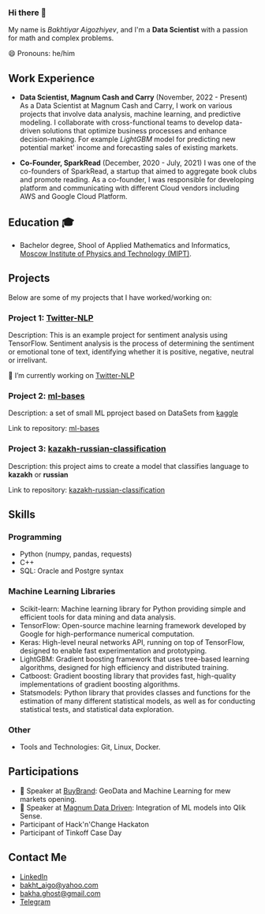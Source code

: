 ### Hi there 👋

My name is *Bakhtiyar Aigozhiyev*, and I'm a **Data Scientist** with a passion for math and complex problems.

😄 Pronouns: he/him

## Work Experience

- **Data Scientist, Magnum Cash and Carry** (November, 2022 - Present)
As a Data Scientist at Magnum Cash and Carry, I work on various projects that involve data analysis, machine learning, and predictive modeling. I collaborate with cross-functional teams to develop data-driven solutions that optimize business processes and enhance decision-making. For example *LightGBM* model for predicting new potential market' income and forecasting sales of existing markets.

 - **Co-Founder, SparkRead** (December, 2020 - July, 2021)
I was one of the co-founders of SparkRead, a startup that aimed to aggregate book clubs and promote reading. As a co-founder, I was responsible for developing platform and communicating with different Cloud vendors including AWS and Google Cloud Platform.

## Education 🎓

- Bachelor degree, Shool of Applied Mathematics and Informatics, [Moscow Institute of Physics and Technology (MIPT)](https://mipt.ru/education/departments/fpmi/).

## Projects

Below are some of my projects that I have worked/working on:

### Project 1: [Twitter-NLP](https://github.com/AigozhiyevB/twitter-nlp) 
Description: This is an example project for sentiment analysis using TensorFlow. Sentiment analysis is the process of determining the sentiment or emotional tone of text, identifying whether it is positive, negative, neutral or irrelivant.

🔭 I’m currently working on [Twitter-NLP](https://github.com/AigozhiyevB/twitter-nlp)

### Project 2: [ml-bases](https://github.com/AigozhiyevB/ml-bases)
Description: a set of small ML pproject based on DataSets from [kaggle](https://www.kaggle.com)

Link to repository: [ml-bases](https://github.com/AigozhiyevB/ml-bases)

### Project 3: [kazakh-russian-classification](https://github.com/AigozhiyevB/kazakh-russian-classification)
Description: this project aims to create a model that classifies language to **kazakh** or **russian**

Link to repository: [kazakh-russian-classification](https://github.com/AigozhiyevB/kazakh-russian-classification)

## Skills
### Programming
- Python (numpy, pandas, requests)
- C++
- SQL: Oracle and Postgre syntax

### Machine Learning Libraries

- Scikit-learn: Machine learning library for Python providing simple and efficient tools for data mining and data analysis.
- TensorFlow: Open-source machine learning framework developed by Google for high-performance numerical computation.
- Keras: High-level neural networks API, running on top of TensorFlow, designed to enable fast experimentation and prototyping.
- LightGBM: Gradient boosting framework that uses tree-based learning algorithms, designed for high efficiency and distributed training.
- Catboost: Gradient boosting library that provides fast, high-quality implementations of gradient boosting algorithms.
- Statsmodels: Python library that provides classes and functions for the estimation of many different statistical models, as well as for conducting statistical tests, and statistical data exploration.

### Other
- Tools and Technologies: Git, Linux, Docker.

## Participations
- 🎤 Speaker at [BuyBrand](https://buybrandexpo.kz/): GeoData and Machine Learning for mew markets opening.
- 🎤 Speaker at [Magnum Data Driven](https://magnumdatadriven.kz/): Integration of ML models into Qlik Sense.
- Participant of Hack'n'Change Hackaton
- Participant of Tinkoff Case Day

## Contact Me
- [LinkedIn](https://www.linkedin.com/in/bakhtiyar-aigozhiyev-b479a8259?trk=contact-info)
- [bakht_aigo@yahoo.com](mailto:bakht_aigo@yahoo.com?subject=Github)
- [bakha.ghost@gmail.com](mailto:bakha.ghost@gmail.com?subject=Github)
- [Telegram](https://t.me/@bakht_aigo)

<!--
**AigozhiyevB/aigozhiyevb** is a ✨ _special_ ✨ repository because its `README.md` (this file) appears on your GitHub profile.

Here are some ideas to get you started:

- 🔭 I’m currently working on ...
- 🌱 I’m currently learning ...
- 👯 I’m looking to collaborate on ...
- 🤔 I’m looking for help with ...
- 💬 Ask me about ...
- 📫 How to reach me: ...
- 😄 Pronouns: ...
- ⚡ Fun fact: ...
-->
